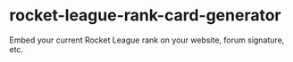 # rocket-league-rank-card-generator
Embed your current Rocket League rank on your website, forum signature, etc.
